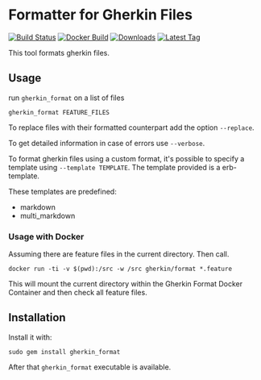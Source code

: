 # Formatter for Gherkin Files

[![Build Status](https://travis-ci.org/funkwerk/gherkin_format.svg)](https://travis-ci.org/funkwerk/gherkin_format)
[![Docker Build](https://img.shields.io/docker/automated/gherkin/format.svg)](https://hub.docker.com/r/gherkin/format/)
[![Downloads](https://img.shields.io/gem/dt/gherkin_format.svg)](https://rubygems.org/gems/gherkin_format)
[![Latest Tag](https://img.shields.io/github/tag/funkwerk/gherkin_format.svg)](https://rubygems.org/gems/gherkin_format)

This tool formats gherkin files.

## Usage

run `gherkin_format` on a list of files

    gherkin_format FEATURE_FILES

To replace files with their formatted counterpart add the option `--replace`.

To get detailed information in case of errors use `--verbose`.

To format gherkin files using a custom format, it's possible to specify a template using `--template TEMPLATE`.
The template provided is a erb-template.

These templates are predefined:
 - markdown
 - multi_markdown

### Usage with Docker

Assuming there are feature files in the current directory. Then call.

`docker run -ti -v $(pwd):/src -w /src gherkin/format *.feature`

This will mount the current directory within the Gherkin Format Docker Container and then check all feature files.

## Installation

Install it with:

`sudo gem install gherkin_format`

After that `gherkin_format` executable is available.
